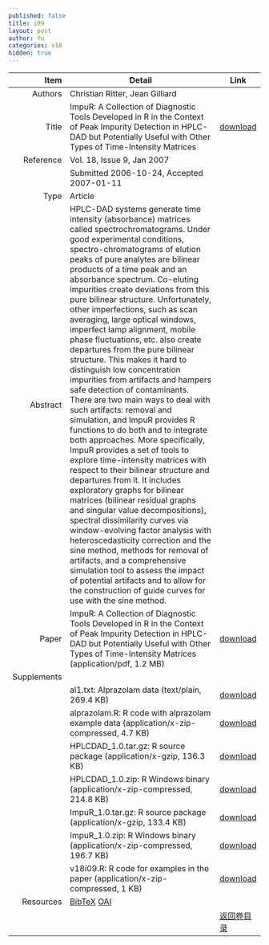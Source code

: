 ```yaml
---
published: false
title: i09
layout: post
author: Yu
categories: v18
hidden: true
---
```


| Item | Detail | Link |
|---:|---|---|
| Authors | Christian Ritter, Jean Gilliard| |
| Title |ImpuR: A Collection of Diagnostic Tools Developed in R in the Context of Peak Impurity Detection in HPLC-DAD but Potentially Useful with Other Types of Time-Intensity Matrices | [download](http://www.jstatsoft.org/v18/i09/paper) |
| Reference |Vol. 18, Issue 9, Jan 2007 | |
| | Submitted 2006-10-24, Accepted 2007-01-11| | 
| Type | Article| |
| Abstract | HPLC-DAD systems generate time intensity (absorbance) matrices called spectrochromatograms.  Under good experimental conditions, spectro-chromatograms of elution peaks of pure analytes are bilinear products of a time peak and an absorbance spectrum.  Co-eluting impurities create deviations from this pure bilinear structure. Unfortunately, other imperfections, such as scan averaging, large optical windows, imperfect lamp alignment, mobile phase fluctuations, etc. also create departures from the pure bilinear structure.  This makes it hard to distinguish low concentration impurities from artifacts and hampers safe detection of contaminants. There are two main ways to deal with such artifacts: removal and simulation, and ImpuR provides R functions to do both and to integrate both approaches.  More specifically, ImpuR provides a set of tools to explore time-intensity matrices with respect to their bilinear structure and departures from it. It includes exploratory graphs for bilinear matrices (bilinear residual graphs and singular value decompositions), spectral dissimilarity curves via window-evolving factor analysis with heteroscedasticity correction and the sine method, methods for removal of artifacts, and a comprehensive simulation tool to assess the impact of potential artifacts and to allow for the construction of guide curves for use with the sine method.| |
| Paper | ImpuR: A Collection of Diagnostic Tools Developed in R in the Context of Peak Impurity Detection in HPLC-DAD but Potentially Useful with Other Types of Time-Intensity Matrices  (application/pdf, 1.2 MB)| [download](http://www.jstatsoft.org/v18/i09/paper) |
| Supplements | | |
| |al1.txt: Alprazolam data  (text/plain, 269.4 KB)|  [download](http://www.jstatsoft.org/v18/i09/supp/1) |
| |alprazolam.R: R code with alprazolam example data  (application/x-zip-compressed, 4.7 KB)|  [download](http://www.jstatsoft.org/v18/i09/supp/2) |
| |HPLCDAD_1.0.tar.gz: R source package  (application/x-gzip, 136.3 KB)|  [download](http://www.jstatsoft.org/v18/i09/supp/3) |
| |HPLCDAD_1.0.zip: R Windows binary  (application/x-zip-compressed, 214.8 KB)|  [download](http://www.jstatsoft.org/v18/i09/supp/4) |
| |ImpuR_1.0.tar.gz: R source package  (application/x-gzip, 133.4 KB)|  [download](http://www.jstatsoft.org/v18/i09/supp/5) |
| |ImpuR_1.0.zip: R Windows binary  (application/x-zip-compressed, 196.7 KB)|  [download](http://www.jstatsoft.org/v18/i09/supp/6) |
| |v18i09.R: R code for examples in the paper  (application/x-zip-compressed, 1 KB)|  [download](http://www.jstatsoft.org/v18/i09/supp/7) |
| Resources | [BibTeX](http://www.jstatsoft.org/v18/i09/bibtex) [OAI](http://www.jstatsoft.org/oai?verb=GetRecord&identifier=oai.jstatsoft/v18/i09&prefix=oai_dc)| |
| |  | [返回卷目录]({{site.baseurl}}/volume/v18.html) |